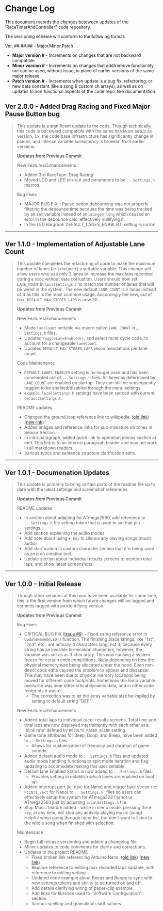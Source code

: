 # Change Log
This document records the changes beteween updates of the 'RaceTimerAndController" code repository.

The versioning scheme will conform to the following format:

Ver. ##.##.## - Major.Minor.Patch
- **Major version #** - Increments on changes that are not backward compatible
- **Minor version #** - Increments on changes that add/remove functionlity, but can be used, without issue, in place of earlier versions of the same major release
- **Patch version #** - Increments when update is a bug fix, refactoring, or new data constant (like a song & custom ch arrays), as well as on updates to non functional aspects of the code repo, like documentation.


## Ver 2.0.0 - Added Drag Racing and Fixed Major Pause Button bug
> This update is a significant update to the code. Though technically, this code is backward compatible with the same hardware setup as version, 1.x, the code base infrastructure has significantly change in places, and internal variable sonsistency is broeken from earlier versions.
> 
> **Updates from Previous Commit**
>
> New Features/Enhancements
> - Added 3rd RaceType 'Drag Racing'
> - Moved LCD and LED pin-out and parameters to be `...Settings.h` macros
>
> Bug Fixes
> - MAJOR BUG FIX - Pause button debouncing was not properly filtering the debounce time because the time was being tracked by an `int` variable instead of an `usinged long` which caused an error in the debounce calc, effectively nullifying it.
> - In the LED Bargraph DEFAULT_LANES_ENABLED` setting is no lon
________________________

## Ver 1.1.0 - Implementation of Adjustable Lane Count
> This update completes the refactoring of code to make the maximum number of lanes (ie `laneCount`) a settable variable. This change will allow users who use only 2 lanes to increase the max laps recorded during a race without data corruption. Users should now set `LANE_COUNT` in `localSettings.h` to match the number of lanes that will be wired in the system. The new default `LANE_COUNT` is 2 lanes instead of 4 as this is the most common usage. Accordingly the new, out of box, `DEFAULT_MAX_STORED_LAPS` is now 20.
> 
> **Updates from Previous Commit**
>
> New Features/Enhancements
> - Made `laneCount` settable via macro called `LANE_COUNT` in `…Settings.h` files.
> - Updated `ToggleLaneEnabled()`, and select racer cycle code, to account for a changeable `laneCount`.
> - Updated `DEFAULT_MAX_STORED_LAPS` recommendations per lane count.
>
> Code Maintenance
> - `DEFAULT_LANES_ENABLED` setting is no longer used and has been commented out of `...Settings.h` files. All lanes as determined by `LANE_COUNT` are enabled on startup. They can still be subsequently toggled to be enabled/disabled through the menu settings.
> - `example.localSettings.h` settings have been synced with current `defaultSettings.h`.
> 
> README updates
> - Changed the ground loop reference link to wikipedia. ([old link](https://www.bapihvac.com/application_note/avoiding-ground-loops-application-note/))([new link](https://en.wikipedia.org/wiki/Ground_loop_(electricity)))
> - Added images and reference links for sub-miniature switches in Sensor Section.
> - In intro paragraph, added quick link to operation menus section at end. This link is to an internal paragraph header and may not work in all markdown readers.
> - Various typos and sentence structure clarification edits. 

________________________

## Ver 1.0.1 - Documenation Updates
> This update is primarily to bring certain parts of the readme file up to date with the latest settings and screenshot references.
> 
> **Updates from Previous Commit**
> 
> README updates
> - In section about adapting for ATmega2560, add reference to `...Settings.h` file setting token that is used to set that pin settings.
> - Add section explaining the audio modes
> - Add note about using `# key` to silence any playing songs (music audio)
> - Add clarification in custom character section that it is being used as an icon creation tool.
> - Update section about individual results screens to mention total laps, and show latest screenshots.
__________
## Ver 1.0.0 - Initial Release
> Though other versions of this repo have been available for some time, this is the first version from which future changes will be logged and commits tagged with an identifying version.
> 
> **Updates from Previous Commit**
>
> Bug Fixes
> - CRITICAL BUG FIX ([Issue #9](https://github.com/micbay/RaceTimerAndController/issues/9)) - Fixed string reference error in `UpdateNameOnLED()` function. The finishing place strings, like "1st", "2nd", etc., are actually 4 characters long, not 3, because every string has an invisible termination characters, however, the variable was set as as 3 char array. This was causing a system freeze for certain code compilitions, likely depending on how the physical memory was being allocated under the hood. Even non-direct code edits caused the problem to appear and dissapear. This may have been due to physical memory locations being moved for different code footprints. Sometimes the temp variable overwrite was near other crtical dynamic data, and in other code footprints it wasn't.
>   - The correction was to let the array variable size be implied by setting to default string "DEF".
> 
> New Features/Enhancements
> - Added total laps to individual racer results screens. Total time and total laps are now displayed intermittently with each other at a 'blink rate' defined by `RESULTS_RACER_BLINK` setting.
> - Game tone attributes for Beep, Boop, and Bleep, have been added to `...Settings.h` files.
>   - Allows for customization of frequncy and duration of game sounds.
> - Added default audio mode to `...Settings.h` files and updated audio mode handling functions to split mode iteration and flag updating to accomodate making this user settable.
> - Default lane Enabled Status is now added to `...Settings.h` files.
>   - Provides setting to establish which lanes are enabled on boot up.
> - Added interrupt port (ie: `PINC` for Nano) and trigger byte vector (ie: `PCINT1_vect` for Nano) to `...Settings.h'` files so users can effectively setup the system for ATmega328 (nano) or ATmega2560 just by adjusting `localSettings.h` file.
> - Stop Music feature added - while in menu mode, pressing the `# key`, at any time, will stop any actively playing music (song). Helpful when going through racer list, but don't want to listen to the whole song when finished with selection.
>
> Maintenance
> - Begin full release versioning and added a changelog file.
> - Minor updates to code comments for clarity and corrections.
> - Updates to the project README
>   - Fixed broken link referencing Arduino Nano.  ([old link](https://www.arduino.cc/en/pmwiki.php?n=Main/ArduinoBoardNano)) ([new link](https://docs.arduino.cc/hardware/nano))
>   - Replace reference to editing max recorded laps variable, with reference to editing setting.
>   - Updated code example about Beeps and Boops to sync with new settings tokens and ability to be turned on and off.
>   - Add details clarifying wiring of paper-clip example.
>   - Add links for libraries used to "Software Configuration" section.
>   - Various spelling and gramatical clarifications.